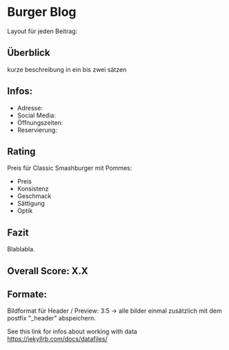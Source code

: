 # Burger Blog 
Layout für jeden Beitrag: 

## Überblick
kurze beschreibung in ein bis zwei sätzen

## Infos:
- Adresse: 
- Social Media: 
- Öffnungszeiten: 
- Reservierung:

## Rating
Preis für Classic Smashburger mit Pommes:
- Preis 
- Konsistenz 
- Geschmack 
- Sättigung
- Optik 

## Fazit
Blablabla.

## Overall Score: X.X

## Formate:
Bildformat für Header / Preview: 3:5
-> alle bilder einmal zusätzlich mit dem postfix "_header" abspeichern.

See this link for infos about working with data
https://jekyllrb.com/docs/datafiles/